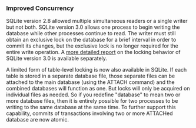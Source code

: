 ### Improved Concurrency



SQLite version 2\.8 allowed multiple simultaneous readers or a single
writer but not both. SQLite version 3\.0 allows one process to begin
writing the database while other processes continue to read. The
writer must still obtain an exclusive lock on the database for a brief
interval in order to commit its changes, but the exclusive lock is no
longer required for the entire write operation.
A [more detailed report](lockingv3.html) on the locking
behavior of SQLite version 3\.0 is available separately.




A limited form of table\-level locking is now also available in SQLite.
If each table is stored in a separate database file, those separate
files can be attached to the main database (using the ATTACH command)
and the combined databases will function as one. But locks will only
be acquired on individual files as needed. So if you redefine "database"
to mean two or more database files, then it is entirely possible for
two processes to be writing to the same database at the same time.
To further support this capability, commits of transactions involving
two or more ATTACHed database are now atomic.



